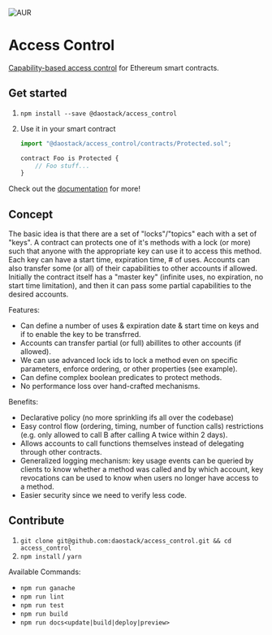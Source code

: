 ![AUR](https://img.shields.io/aur/license/yaourt.svg)

# Access Control

[Capability-based access control](https://en.wikipedia.org/wiki/Capability-based_security) for Ethereum smart contracts.

## Get started

1. `npm install --save @daostack/access_control`
2. Use it in your smart contract

   ```javascript
   import "@daostack/access_control/contracts/Protected.sol";

   contract Foo is Protected {
       // Foo stuff...
   }
   ```

Check out the [documentation](https://daostack.github.io/access_control/) for more!

## Concept

The basic idea is that there are a set of "locks"/"topics" each with a set of "keys". A contract can protects one of it's methods with a lock (or more) such that anyone with the appropriate key can use it to access this method.
Each key can have a start time, expiration time, # of uses. Accounts can also transfer some (or all) of their capabilities to other accounts if allowed. Initially the contract itself has a "master key" (infinite uses, no expiration, no start time limitation), and then it can pass some partial capabilities to the desired accounts.

Features:

- Can define a number of uses & expiration date & start time on keys and if to enable the key to be transfrred.
- Accounts can transfer partial (or full) abillites to other accounts (if allowed).
- We can use advanced lock ids to lock a method even on specific parameters, enforce ordering, or other properties (see example).
- Can define complex boolean predicates to protect methods.
- No performance loss over hand-crafted mechanisms.

Benefits:

- Declarative policy (no more sprinkling ifs all over the codebase)
- Easy control flow (ordering, timing, number of function calls) restrictions (e.g. only allowed to call B after calling A twice within 2 days).
- Allows accounts to call functions themselves instead of delegating through other contracts.
- Generalized logging mechanism: key usage events can be queried by clients to know whether a method was called and by which account, key revocations can be used to know when users no longer have access to a method.
- Easier security since we need to verify less code.

## Contribute

1. `git clone git@github.com:daostack/access_control.git && cd access_control`
2. `npm install` / `yarn`

Available Commands:

- `npm run ganache`
- `npm run lint`
- `npm run test`
- `npm run build`
- `npm run docs<update|build|deploy|preview>`
